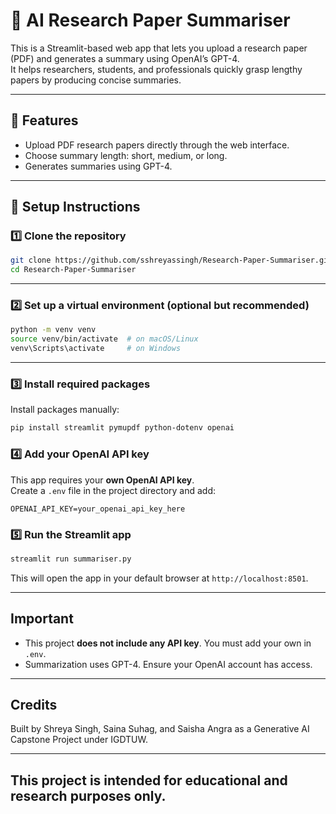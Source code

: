 # 📑 AI Research Paper Summariser

This is a Streamlit-based web app that lets you upload a research paper (PDF) and generates a summary using OpenAI’s GPT-4.  
It helps researchers, students, and professionals quickly grasp lengthy papers by producing concise summaries.

---

## 🚀 Features
- Upload PDF research papers directly through the web interface.
- Choose summary length: short, medium, or long.
- Generates summaries using GPT-4.

---

## 🔧 Setup Instructions

### 1️⃣ Clone the repository
```bash
git clone https://github.com/sshreyassingh/Research-Paper-Summariser.git
cd Research-Paper-Summariser
```

---

### 2️⃣ Set up a virtual environment (optional but recommended)
```bash
python -m venv venv
source venv/bin/activate  # on macOS/Linux
venv\Scripts\activate     # on Windows
```

---

### 3️⃣ Install required packages
Install packages manually:
```bash
pip install streamlit pymupdf python-dotenv openai
```


### 4️⃣ Add your OpenAI API key
This app requires your **own OpenAI API key**.  
Create a `.env` file in the project directory and add:

```
OPENAI_API_KEY=your_openai_api_key_here
```


### 5️⃣ Run the Streamlit app
```bash
streamlit run summariser.py
```
This will open the app in your default browser at `http://localhost:8501`.

---

## Important
- This project **does not include any API key**. You must add your own in `.env`.
- Summarization uses GPT-4. Ensure your OpenAI account has access.

---

## Credits
Built by Shreya Singh, Saina Suhag, and Saisha Angra as a Generative AI Capstone Project under IGDTUW.

---

## This project is intended for educational and research purposes only.
